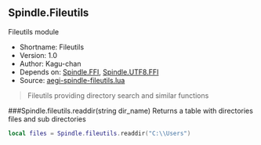 Spindle.Fileutils
-----------------
Fileutils module

* Shortname: Fileutils
* Version: 1.0
* Author: Kagu-chan
* Depends on: [Spindle.FFI](../modules/ffi.md), [Spindle.UTF8.FFI](../modules/utf8-ffi.md)
* Source: [aegi-spindle-fileutils.lua](https://github.com/Kagurame/AegiSpindle/tree/dev/src/aegi-spindle-fileutils.lua)

> Fileutils providing directory search and similar functions

###Spindle.fileutils.readdir(string dir_name)
Returns a table with directories files and sub directories
```lua
local files = Spindle.fileutils.readdir("C:\\Users")
```
